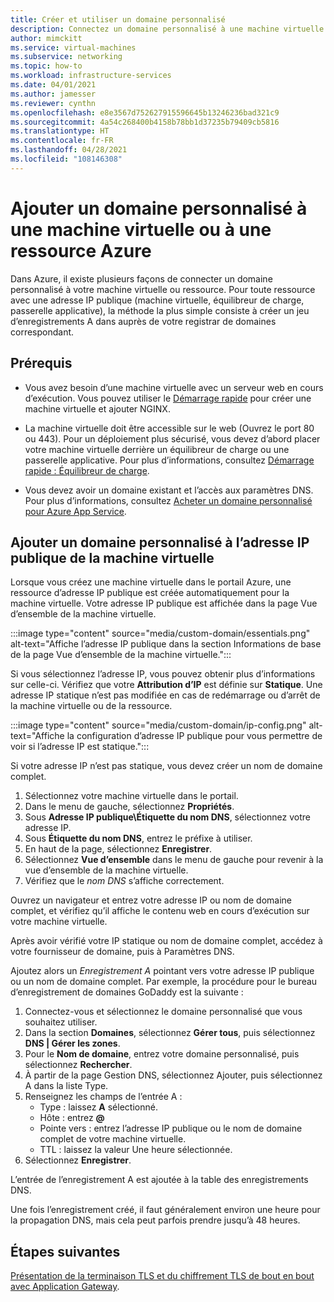 ```yaml
---
title: Créer et utiliser un domaine personnalisé
description: Connectez un domaine personnalisé à une machine virtuelle dans Azure.
author: mimckitt
ms.service: virtual-machines
ms.subservice: networking
ms.topic: how-to
ms.workload: infrastructure-services
ms.date: 04/01/2021
ms.author: jamesser
ms.reviewer: cynthn
ms.openlocfilehash: e8e3567d752627915596645b13246236bad321c9
ms.sourcegitcommit: 4a54c268400b4158b78bb1d37235b79409cb5816
ms.translationtype: HT
ms.contentlocale: fr-FR
ms.lasthandoff: 04/28/2021
ms.locfileid: "108146308"
---
```

# <a name="add-custom-domain-to-azure-vm-or-resource"></a>Ajouter un domaine personnalisé à une machine virtuelle ou à une ressource Azure

Dans Azure, il existe plusieurs façons de connecter un domaine personnalisé à votre machine virtuelle ou ressource. Pour toute ressource avec une adresse IP publique (machine virtuelle, équilibreur de charge, passerelle applicative), la méthode la plus simple consiste à créer un jeu d’enregistrements A dans auprès de votre registrar de domaines correspondant. 

## <a name="prerequisites"></a>Prérequis 
- Vous avez besoin d’une machine virtuelle avec un serveur web en cours d’exécution. Vous pouvez utiliser le [Démarrage rapide](./linux/quick-create-cli.md) pour créer une machine virtuelle et ajouter NGINX.

- La machine virtuelle doit être accessible sur le web (Ouvrez le port 80 ou 443). Pour un déploiement plus sécurisé, vous devez d’abord placer votre machine virtuelle derrière un équilibreur de charge ou une passerelle applicative. Pour plus d’informations, consultez [Démarrage rapide : Équilibreur de charge](../load-balancer/quickstart-load-balancer-standard-public-portal.md?tabs=option-1-create-load-balancer-standard).

- Vous devez avoir un domaine existant et l’accès aux paramètres DNS. Pour plus d’informations, consultez [Acheter un domaine personnalisé pour Azure App Service](../app-service/manage-custom-dns-buy-domain.md).


## <a name="add-custom-domain-to-vm-public-ip-address"></a>Ajouter un domaine personnalisé à l’adresse IP publique de la machine virtuelle

Lorsque vous créez une machine virtuelle dans le portail Azure, une ressource d’adresse IP publique est créée automatiquement pour la machine virtuelle. Votre adresse IP publique est affichée dans la page Vue d’ensemble de la machine virtuelle. 
 
:::image type="content" source="media/custom-domain/essentials.png" alt-text="Affiche l’adresse IP publique dans la section Informations de base de la page Vue d’ensemble de la machine virtuelle.":::

Si vous sélectionnez l’adresse IP, vous pouvez obtenir plus d’informations sur celle-ci. Vérifiez que votre **Attribution d’IP** est définie sur **Statique**. Une adresse IP statique n’est pas modifiée en cas de redémarrage ou d’arrêt de la machine virtuelle ou de la ressource.

:::image type="content" source="media/custom-domain/ip-config.png" alt-text="Affiche la configuration d’adresse IP publique pour vous permettre de voir si l’adresse IP est statique.":::

Si votre adresse IP n’est pas statique, vous devez créer un nom de domaine complet. 

1. Sélectionnez votre machine virtuelle dans le portail. 
1. Dans le menu de gauche, sélectionnez **Propriétés**.
1. Sous **Adresse IP publique\Étiquette du nom DNS**, sélectionnez votre adresse IP.
2. Sous **Étiquette du nom DNS**, entrez le préfixe à utiliser.
3. En haut de la page, sélectionnez **Enregistrer**.
4. Sélectionnez **Vue d’ensemble** dans le menu de gauche pour revenir à la vue d’ensemble de la machine virtuelle.
5. Vérifiez que le *nom DNS* s’affiche correctement. 

Ouvrez un navigateur et entrez votre adresse IP ou nom de domaine complet, et vérifiez qu’il affiche le contenu web en cours d’exécution sur votre machine virtuelle.
 
Après avoir vérifié votre IP statique ou nom de domaine complet, accédez à votre fournisseur de domaine, puis à Paramètres DNS.

Ajoutez alors un *Enregistrement A* pointant vers votre adresse IP publique ou un nom de domaine complet. Par exemple, la procédure pour le bureau d’enregistrement de domaines GoDaddy est la suivante :
1. Connectez-vous et sélectionnez le domaine personnalisé que vous souhaitez utiliser.
2. Dans la section **Domaines**, sélectionnez **Gérer tous**, puis sélectionnez **DNS | Gérer les zones**.
3. Pour le **Nom de domaine**, entrez votre domaine personnalisé, puis sélectionnez **Rechercher**.
4. À partir de la page Gestion DNS, sélectionnez Ajouter, puis sélectionnez A dans la liste Type.
5. Renseignez les champs de l’entrée A :
    - Type : laissez **A** sélectionné.
    - Hôte : entrez **@**
    - Pointe vers : entrez l’adresse IP publique ou le nom de domaine complet de votre machine virtuelle. 
    - TTL : laissez la valeur Une heure sélectionnée.
6. Sélectionnez **Enregistrer**.

L’entrée de l’enregistrement A est ajoutée à la table des enregistrements DNS.
 
Une fois l’enregistrement créé, il faut généralement environ une heure pour la propagation DNS, mais cela peut parfois prendre jusqu’à 48 heures. 


 
## <a name="next-steps"></a>Étapes suivantes
[Présentation de la terminaison TLS et du chiffrement TLS de bout en bout avec Application Gateway](../application-gateway/ssl-overview.md).

